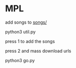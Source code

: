 # MPL

add songs to [songs/](songs/)

python3 util.py

press 1 to add the songs

press 2 and mass download urls


python3 go.py

